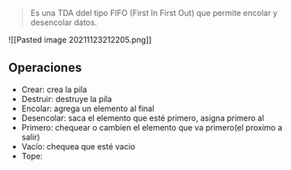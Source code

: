 > Es una TDA ddel tipo FIFO (First In First Out) que permite encolar y desencolar datos.

![[Pasted image 20211123212205.png]]

## Operaciones
- Crear: crea la pila
- Destruir: destruye la pila
- Encolar: agrega un elemento al final
- Desencolar: saca el elemento que esté primero, asigna primero al 
- Primero: chequear o cambien el elemento que va primero(el proximo a salir)
- Vacío: chequea que esté vacio
- Tope: 